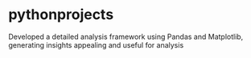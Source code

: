 # pythonprojects
Developed a detailed analysis framework using Pandas and Matplotlib, generating insights appealing and useful for analysis
